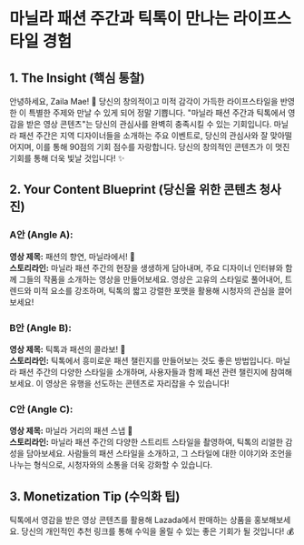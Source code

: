 # 마닐라 패션 주간과 틱톡이 만나는 라이프스타일 경험

## 1. The Insight (핵심 통찰) 
안녕하세요, Zaila Mae! 🎉 당신의 창의적이고 미적 감각이 가득한 라이프스타일을 반영한 이 특별한 주제와 만날 수 있게 되어 정말 기쁩니다. "마닐라 패션 주간과 틱톡에서 영감을 받은 영상 콘텐츠"는 당신의 관심사를 완벽히 충족시킬 수 있는 기회입니다. 마닐라 패션 주간은 지역 디자이너들을 소개하는 주요 이벤트로, 당신의 관심사와 잘 맞아떨어지며, 이를 통해 90점의 기회 점수를 자랑합니다. 당신의 창의적인 콘텐츠가 이 멋진 기회를 통해 더욱 빛날 것입니다! ✨

## 2. Your Content Blueprint (당신을 위한 콘텐츠 청사진)

### A안 (Angle A):
**영상 제목:** 패션의 향연, 마닐라에서! 🌟  
**스토리라인:** 마닐라 패션 주간의 현장을 생생하게 담아내며, 주요 디자이너 인터뷰와 함께 그들의 작품을 소개하는 영상을 만들어보세요. 영상은 고유의 스타일로 풀어내어, 트렌드와 미적 요소를 강조하며, 틱톡의 짧고 강렬한 포맷을 활용해 시청자의 관심을 끌어보세요!

### B안 (Angle B): 
**영상 제목:** 틱톡과 패션의 콜라보! 👗  
**스토리라인:** 틱톡에서 흥미로운 패션 챌린지를 만들어보는 것도 좋은 방법입니다. 마닐라 패션 주간의 다양한 스타일을 소개하며, 사용자들과 함께 패션 관련 챌린지에 참여해보세요. 이 영상은 유행을 선도하는 콘텐츠로 자리잡을 수 있습니다!

### C안 (Angle C):
**영상 제목:** 마닐라 거리의 패션 스냅 📸  
**스토리라인:** 마닐라 패션 주간의 다양한 스트리트 스타일을 촬영하여, 틱톡의 리얼한 감성을 담아보세요. 사람들의 패션 스타일을 소개하고, 그 스타일에 대한 이야기와 조언을 나누는 형식으로, 시청자와의 소통을 더욱 강화할 수 있습니다.

## 3. Monetization Tip (수익화 팁)
틱톡에서 영감을 받은 영상 콘텐츠를 활용해 Lazada에서 판매하는 상품을 홍보해보세요. 당신의 개인적인 추천 링크를 통해 수익을 올릴 수 있는 좋은 기회가 될 것입니다! 💰